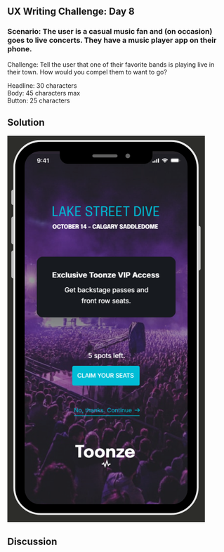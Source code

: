## UX Writing Challenge: Day 8
### Scenario: The user is a casual music fan and (on occasion) goes to live concerts. They have a music player app on their phone.  

Challenge: Tell the user that one of their favorite bands is playing live in their town. How would you compel them to want to go? 

Headline: 30 characters  
Body: 45 characters max   
Button: 25 characters

## Solution  
![mobile wireframe mockup of music app notification](day-8-solution.png)

## Discussion
